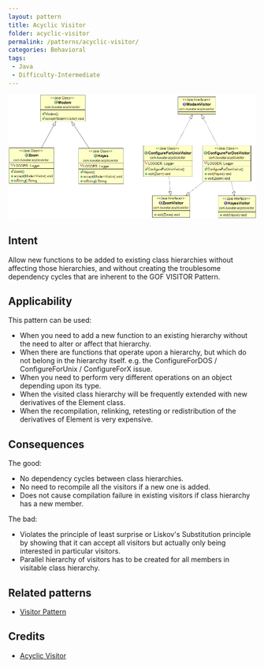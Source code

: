 ```yaml
---
layout: pattern
title: Acyclic Visitor
folder: acyclic-visitor
permalink: /patterns/acyclic-visitor/
categories: Behavioral
tags:
 - Java
 - Difficulty-Intermediate
---
```


![alt text](./etc/acyclic-visitor.png "Acyclic Visitor")

## Intent
Allow new functions to be added to existing class hierarchies without affecting those hierarchies, and without creating the troublesome dependency cycles that are inherent to the GOF VISITOR Pattern.

## Applicability
This pattern can be used:
* When you need to add a new function to an existing hierarchy without the need to alter or affect that hierarchy.
* When there are functions that operate upon a hierarchy, but which do not belong in the hierarchy itself. e.g. the ConfigureForDOS / ConfigureForUnix / ConfigureForX issue.
* When you need to perform very different operations on an object depending upon its type.
* When the visited class hierarchy will be frequently extended with new derivatives of the Element class.
* When the recompilation, relinking, retesting or redistribution of the derivatives of Element is very expensive.

## Consequences
The good:
* No dependency cycles between class hierarchies.
* No need to recompile all the visitors if a new one is added.
* Does not cause compilation failure in existing visitors if class hierarchy has a new member.

The bad:
* Violates the principle of least surprise or Liskov's Substitution principle by showing that it can accept all visitors but actually only being interested in particular visitors.
* Parallel hierarchy of visitors has to be created for all members in visitable class hierarchy.

## Related patterns
* [Visitor Pattern](../visitor/)

## Credits
* [Acyclic Visitor](http://condor.depaul.edu/dmumaugh/OOT/Design-Principles/acv.pdf)
